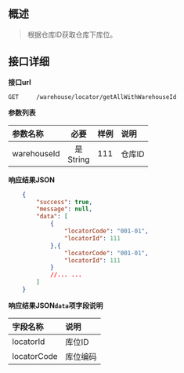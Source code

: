 ## 概述

> 根据仓库ID获取仓库下库位。

##   接口详细

**接口url**

```text
GET     /warehouse/locator/getAllWithWarehouseId
```

**参数列表**

| 参数名称     |      必要       | 样例 | 说明   |
|:------------|:--------------:|:----|:-------|
| warehouseId | 是<br/> String | 111 | 仓库ID |

**响应结果JSON**

```json
    {
        "success": true,
        "message": null,
        "data": [
            {
                "locatorCode": "001-01",
                "locatorId": 111
            },{
                "locatorCode": "001-01",
                "locatorId": 111
            }
            //... ...
        ]
    }
```

**响应结果JSON`data`项字段说明**

| 字段名称     | 说明     |
|:------------|:--------|
| locatorId   | 库位ID   |
| locatorCode | 库位编码 |
